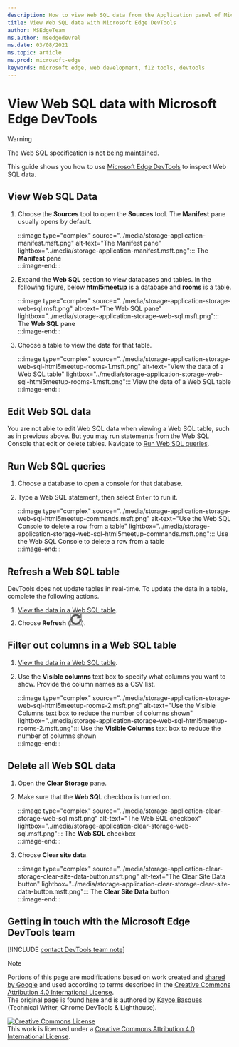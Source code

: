 ```yaml
---
description: How to view Web SQL data from the Application panel of Microsoft Edge DevTools.
title: View Web SQL data with Microsoft Edge DevTools
author: MSEdgeTeam
ms.author: msedgedevrel
ms.date: 03/08/2021
ms.topic: article
ms.prod: microsoft-edge
keywords: microsoft edge, web development, f12 tools, devtools
---
```

<!-- Copyright Kayce Basques 

   Licensed under the Apache License, Version 2.0 (the "License");
   you may not use this file except in compliance with the License.
   You may obtain a copy of the License at

       https://www.apache.org/licenses/LICENSE-2.0

   Unless required by applicable law or agreed to in writing, software
   distributed under the License is distributed on an "AS IS" BASIS,
   WITHOUT WARRANTIES OR CONDITIONS OF ANY KIND, either express or implied.
   See the License for the specific language governing permissions and
   limitations under the License.  -->

# View Web SQL data with Microsoft Edge DevTools  

> [!WARNING]
> The Web SQL specification is [not being maintained][W3CWebSQLStatus].  

This guide shows you how to use [Microsoft Edge DevTools][MicrosoftEdgeDevTools] to inspect Web SQL data.  

## View Web SQL Data  

1.  Choose the **Sources** tool to open the **Sources** tool.  The **Manifest** pane usually opens by default.  
    
    :::image type="complex" source="../media/storage-application-manifest.msft.png" alt-text="The Manifest pane" lightbox="../media/storage-application-manifest.msft.png":::
       The **Manifest** pane  
    :::image-end:::  
    
1.  Expand the **Web SQL** section to view databases and tables.  In the following figure, below **html5meetup** is a database and **rooms** is a table.  
    
    :::image type="complex" source="../media/storage-application-storage-web-sql.msft.png" alt-text="The Web SQL pane" lightbox="../media/storage-application-storage-web-sql.msft.png":::
       The **Web SQL** pane  
    :::image-end:::  
    
1.  Choose a table to view the data for that table.  
    
    :::image type="complex" source="../media/storage-application-storage-web-sql-html5meetup-rooms-1.msft.png" alt-text="View the data of a Web SQL table" lightbox="../media/storage-application-storage-web-sql-html5meetup-rooms-1.msft.png":::
       View the data of a Web SQL table  
    :::image-end:::  
    
## Edit Web SQL data  

You are not able to edit Web SQL data when viewing a Web SQL table, such as in previous above.  But you may run statements from the Web SQL Console that edit or delete tables.  Navigate to [Run Web SQL queries](#run-web-sql-queries).  

## Run Web SQL queries  

1.  Choose a database to open a console for that database.  
1.  Type a Web SQL statement, then select `Enter` to run it.  
    
    :::image type="complex" source="../media/storage-application-storage-web-sql-html5meetup-commands.msft.png" alt-text="Use the Web SQL Console to delete a row from a table" lightbox="../media/storage-application-storage-web-sql-html5meetup-commands.msft.png":::
       Use the Web SQL Console to delete a row from a table  
    :::image-end:::  
    
## Refresh a Web SQL table  

DevTools does not update tables in real-time.  To update the data in a table, complete the following actions.  

1.  [View the data in a Web SQL table](#view-web-sql-data).  
1.  Choose **Refresh** \(![Refresh](../media/refresh-icon.msft.png)\).  
    
## Filter out columns in a Web SQL table  

1.  [View the data in a Web SQL table](#view-web-sql-data).  
1.  Use the **Visible columns** text box to specify what columns you want to show.  Provide the column names as a CSV list.  
    
    :::image type="complex" source="../media/storage-application-storage-web-sql-html5meetup-rooms-2.msft.png" alt-text="Use the Visible Columns text box to reduce the number of columns shown" lightbox="../media/storage-application-storage-web-sql-html5meetup-rooms-2.msft.png":::
       Use the **Visible Columns** text box to reduce the number of columns shown  
    :::image-end:::  
    
## Delete all Web SQL data  

1.  Open the **Clear Storage** pane.  
1.  Make sure that the **Web SQL** checkbox is turned on.  
    
    :::image type="complex" source="../media/storage-application-clear-storage-web-sql.msft.png" alt-text="The Web SQL checkbox" lightbox="../media/storage-application-clear-storage-web-sql.msft.png":::
       The **Web SQL** checkbox  
    :::image-end:::  
    
1.  Choose **Clear site data**.  
    
    :::image type="complex" source="../media/storage-application-clear-storage-clear-site-data-button.msft.png" alt-text="The Clear Site Data button" lightbox="../media/storage-application-clear-storage-clear-site-data-button.msft.png":::
       The **Clear Site Data** button  
    :::image-end:::  
    
## Getting in touch with the Microsoft Edge DevTools team  

[!INCLUDE [contact DevTools team note](../includes/contact-devtools-team-note.md)]  

<!-- links -->  

[MicrosoftEdgeDevTools]: ../../devtools-guide-chromium/index.md "Microsoft Edge (Chromium) Developer Tools | Microsoft Docs"  

[W3CWebSQLStatus]: https://w3.org/TR/webdatabase/#status-of-this-document "Web SQL database | W3C"  

> [!NOTE]
> Portions of this page are modifications based on work created and [shared by Google][GoogleSitePolicies] and used according to terms described in the [Creative Commons Attribution 4.0 International License][CCA4IL].  
> The original page is found [here](https://developers.google.com/web/tools/chrome-devtools/storage/websql) and is authored by [Kayce Basques][KayceBasques] \(Technical Writer, Chrome DevTools \& Lighthouse\).  

[![Creative Commons License][CCby4Image]][CCA4IL]  
This work is licensed under a [Creative Commons Attribution 4.0 International License][CCA4IL].  

[CCA4IL]: https://creativecommons.org/licenses/by/4.0  
[CCby4Image]: https://i.creativecommons.org/l/by/4.0/88x31.png  
[GoogleSitePolicies]: https://developers.google.com/terms/site-policies  
[KayceBasques]: https://developers.google.com/web/resources/contributors/kaycebasques  
